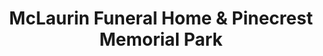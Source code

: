 ---
title: "McLaurin Funeral Home & Pinecrest Memorial Park"
url: /clayton/mclaurin-funeral-home-and-pinecrest-memorial-park/
shop: funeral directors
---